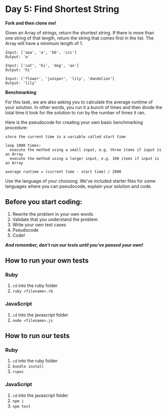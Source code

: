 # Day 5: Find Shortest String

**Fork and then clone me!**

Given an Array of strings, return the shortest string. If there is more than one string of that length, return the string that comes first in the list. The Array will have a minimum length of 1.

```
Input: ['aaa', 'a', 'bb', 'ccc']
Output: 'a'

Input: ['cat', 'hi', 'dog', 'an']
Output: 'hi'

Input: ['flower', 'juniper', 'lily', 'dandelion']
Output: 'lily'
```

**Benchmarking**

For this task, we are also asking you to calculate the average runtime of your solution. In other words, you run it a bunch of times and then divide the total time it took for the solution to run by the number of times it ran.

Here is the pseudocode for creating your own basic benchmarking procedure:

```
store the current time in a variable called start time

loop 1000 times:
  execute the method using a small input, e.g. three items if input is an Array
  execute the method using a larger input, e.g. 100 items if input is an Array

average runtime = (current time - start time) / 2000
```

Use the language of your choosing. We've included starter files for some languages where you can pseudocode, explain your solution and code.

## Before you start coding:

1. Rewrite the problem in your own words
2. Validate that you understand the problem
3. Write your own test cases
4. Pseudocode
5. Code!

**_And remember, don't run our tests until you've passed your own!_**

## How to run your own tests

### Ruby

1. `cd` into the ruby folder
2. `ruby <filename>.rb`

### JavaScript

1. `cd` into the javascript folder
2. `node <filename>.js`

## How to run our tests

### Ruby

1. `cd` into the ruby folder
2. `bundle install`
3. `rspec`

### JavaScript

1. `cd` into the javascript folder
2. `npm i`
3. `npm test`

